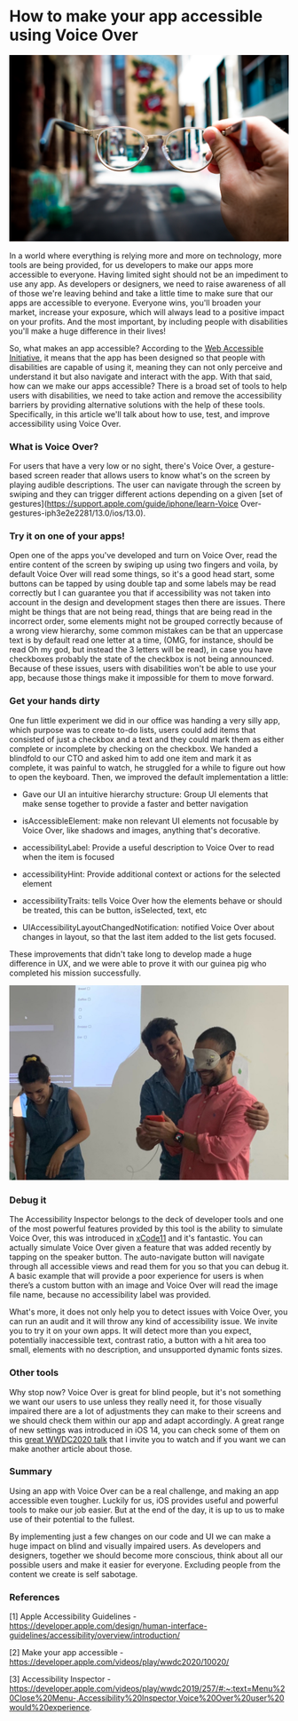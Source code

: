 # How to make your app accessible using Voice Over

![](https://github.com/rootstrap/blog/blob/voice-over/content/images/glasses.jpg)

In a world where everything is relying more and more on technology, more tools are being provided, for us developers to make our apps more accessible to everyone. Having limited sight should not be an impediment to use any app. As developers or designers, we need to raise awareness of all of those we're leaving behind and take a little time to make sure that our apps are accessible to everyone. Everyone wins, you'll broaden your market, increase your exposure, which will always lead to a positive impact on your profits. And the most important, by including people with disabilities you'll make a huge difference in their lives!

So, what makes an app accessible? According to the [Web Accessible Initiative](https://www.w3.org/WAI/fundamentals/accessibility-intro/), it means that the app has been designed so that people with disabilities are capable of using it, meaning they can not only perceive and understand it but also navigate and interact with the app. With that said, how can we make our apps accessible? There is a broad set of tools to help users with disabilities, we need to take action and remove the accessibility barriers by providing alternative solutions with the help of these tools. Specifically, in this article we'll talk about how to use, test, and improve accessibility using Voice Over.

### What is Voice Over?

For users that have a very low or no sight, there's Voice Over, a gesture-based screen reader that allows users to know what's on the screen by playing audible descriptions. The user can navigate through the screen by swiping and they can trigger different actions depending on a given [set of gestures](https://support.apple.com/guide/iphone/learn-Voice Over-gestures-iph3e2e2281/13.0/ios/13.0).

### Try it on one of your apps!

Open one of the apps you've developed and turn on Voice Over, read the entire content of the screen by swiping up using two fingers and voila, by default Voice Over will read some things, so it's a good head start, some buttons can be tapped by using double tap and some labels may be read correctly but I can guarantee you that if accessibility was not taken into account in the design and development stages then there are issues. There might be things that are not being read, things that are being read in the incorrect order, some elements might not be grouped correctly because of a wrong view hierarchy, some common mistakes can be that an uppercase text is by default read one letter at a time, (OMG, for instance, should be read Oh my god, but instead the 3 letters will be read),  in case you have checkboxes probably the state of the checkbox is not being announced. Because of these issues, users with disabilities won't be able to use your app, because those things make it impossible for them to move forward.

### Get your hands dirty

One fun little experiment we did in our office was handing a very silly app, which purpose was to create to-do lists, users could add items that consisted of just a checkbox and a text and they could mark them as either complete or incomplete by checking on the checkbox. We handed a blindfold to our CTO and asked him to add one item and mark it as complete, it was painful to watch, he struggled for a while to figure out how to open the keyboard. Then, we improved the default implementation a little:

- Gave our UI an intuitive hierarchy structure: Group UI elements that make sense together to provide a faster and better navigation

- isAccessibleElement: make non relevant UI elements not focusable by Voice Over, like shadows and images, anything that's decorative.

- accessibilityLabel: Provide a useful description to Voice Over to read when the item is focused

- accessibilityHint: Provide additional context or actions for the selected element

- accessibilityTraits: tells Voice Over how the elements behave or should be treated, this can be button, isSelected, text, etc

- UIAccessibilityLayoutChangedNotification: notified Voice Over about changes in layout, so that the last item added to the list gets focused. 


These improvements that didn't take long to develop made a huge difference in UX, and we were able to prove it with our guinea pig who completed his mission successfully.

![](https://github.com/rootstrap/blog/blob/voice-over/content/images/blindfold.jpg)

### Debug it

The Accessibility Inspector belongs to the deck of developer tools and one of the most powerful features provided by this tool is the ability to simulate Voice Over, this was introduced in [xCode11](https://developer.apple.com/videos/play/wwdc2019/257/#:~:text=Menu%20Close%20Menu-,Accessibility%20Inspector,Voice%20Over%20user%20would%20experience.) and it's fantastic. You can actually simulate Voice Over given a feature that was added recently by tapping on the speaker button. The auto-navigate button will navigate through all accessible views and read them for you so that you can debug it. A basic example that will provide a poor experience for users is when there’s a custom button with an image and Voice Over will read the image file name, because no accessibility label was provided.

What's more, it does not only help you to detect issues with Voice Over, you can run an audit and it will throw any kind of accessibility issue. We invite you to try it on your own apps. It will detect more than you expect, potentially inaccessible text, contrast ratio, a button with a hit area too small, elements with no description, and unsupported dynamic fonts sizes.


### Other tools

Why stop now? Voice Over is great for blind people, but it's not something we want our users to use unless they really need it, for those visually impaired there are a lot of adjustments they can make to their screens and we should check them within our app and adapt accordingly. A great range of new settings was introduced in iOS 14, you can check some of them on this [great WWDC2020 talk](https://developer.apple.com/videos/play/wwdc2020/10020/) that I invite you to watch and if you want we can make another article about those.

### Summary

Using an app with Voice Over can be a real challenge, and making an app accessible even tougher. Luckily for us, iOS provides useful and powerful tools to make our job easier. But at the end of the day, it is up to us to make use of their potential to the fullest.

By implementing just a few changes on our code and UI we can make a huge impact on blind and visually impaired users. As developers and designers, together we should become more conscious, think about all our possible users and make it easier for everyone. Excluding people from the content we create is self sabotage.

### References

[1] Apple Accessibility Guidelines - https://developer.apple.com/design/human-interface-guidelines/accessibility/overview/introduction/

[2] Make your app accessible - https://developer.apple.com/videos/play/wwdc2020/10020/

[3] Accessibility Inspector - https://developer.apple.com/videos/play/wwdc2019/257/#:~:text=Menu%20Close%20Menu-,Accessibility%20Inspector,Voice%20Over%20user%20would%20experience.
 
 
